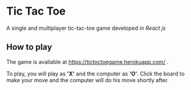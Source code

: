 Tic Tac Toe
=========================== 

A single and multiplayer tic-tac-toe game developed in _React js_ 

## How to play

The game is avaliable at https://tictoctoegame.herokuapp.com/ .

To play, you will play as __'X'__ and the computer as __'O'__. Click the board to make your move and the computer will do his move shortly after.
